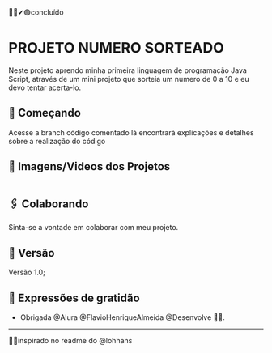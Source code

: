 👍🏽✔🟢concluído
<!--👉🏽🛠⚠ em contrução
✋🏽❌⛔parado
👍🏽✔🟢concluído-->
# PROJETO NUMERO SORTEADO

Neste projeto aprendo minha primeira linguagem de programação Java Script, através de um mini projeto que sorteia um numero de 0 a 10 e eu devo tentar acerta-lo.

## 🚀 Começando

Acesse a branch código comentado lá encontrará explicações e detalhes sobre a realização do código

## 📸 Imagens/Videos dos Projetos

<img src="">

## 🖇️ Colaborando

Sinta-se a vontade em colaborar com meu projeto.

## 📌 Versão

Versão 1.0;

## 🎁 Expressões de gratidão

* Obrigada @Alura @FlavioHenriqueAlmeida @Desenvolve 📢🤓.

---
🤝🏽inspirado no readme do @lohhans
